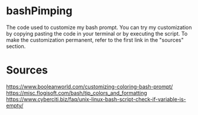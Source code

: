 # bashPimping

The code used to customize my bash prompt.
You can try my customization by copying pasting the code in your terminal or by executing the script.
To make the customization permanent, refer to the first link in the "sources" section.

# Sources
https://www.booleanworld.com/customizing-coloring-bash-prompt/
https://misc.flogisoft.com/bash/tip_colors_and_formatting
https://www.cyberciti.biz/faq/unix-linux-bash-script-check-if-variable-is-empty/


